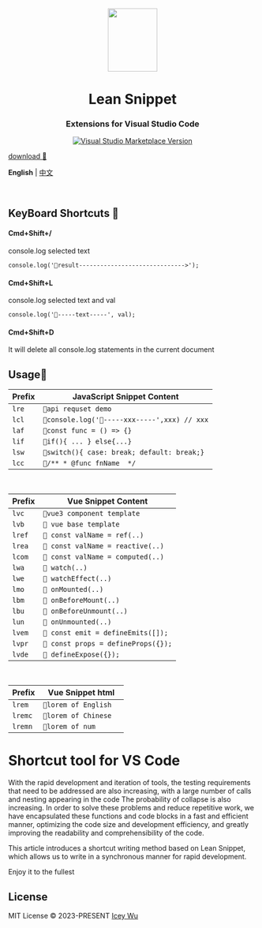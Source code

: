 <br>

<p align="center">
<img src="https://raw.githubusercontent.com/IceyWu/Lean-Snippet/main/assets/images/logo.png" style="width:100px;" height="128" />
</p>

<h1 align="center">Lean Snippet</h1>
<h3 align="center">Extensions for Visual Studio Code </h3>

<p align="center">
<a href="https://marketplace.visualstudio.com/items?itemName=IceyWu.LeanSnippet" target="__blank"><img src="https://img.shields.io/visual-studio-marketplace/v/IceyWu.LeanSnippet.svg?color=eee&amp;label=VS%20Code%20Marketplace&logo=visual-studio-code" alt="Visual Studio Marketplace Version" /></a>
</p>

[download 🚀](https://marketplace.visualstudio.com/items?itemName=IceyWu.LeanSnippet)

**English** | [中文](./README.zh-CN.md)

<br>

## KeyBoard Shortcuts 🌈

#### Cmd+Shift+/

console.log selected text

```
console.log('🌳result------------------------------>');
```

#### Cmd+Shift+L

console.log selected text and val

```
console.log('🍧-----text-----', val);
```

#### Cmd+Shift+D

It will delete all console.log statements in the current document

## Usage🌈

| Prefix | JavaScript Snippet Content                    |
| ------ | --------------------------------------------- |
| `lre`  | `🌈api requset demo`                          |
| `lcl`  | `🌈console.log('🌈-----xxx-----',xxx) // xxx` |
| `laf`  | `🌈const func = () => {} `                    |
| `lif`  | `🌈if(){ ... } else{...}`                     |
| `lsw`  | `🌈switch(){ case: break; default: break;}`   |
| `lcc`  | `🌈/** * @func fnName  */`                    |

<br />

| Prefix | Vue Snippet Content                 |
| ------ | ----------------------------------- |
| `lvc`  | `🌈vue3 component template`         |
| `lvb`  | `🌈 vue base template`              |
| `lref` | `🌈 const valName = ref(..)`        |
| `lrea` | `🌈 const valName = reactive(..)`   |
| `lcom` | `🌈 const valName = computed(..)`   |
| `lwa`  | `🌈 watch(..)`                      |
| `lwe`  | `🌈 watchEffect(..)`                |
| `lmo`  | `🌈 onMounted(..)`                  |
| `lbm`  | `🌈 onBeforeMount(..)`              |
| `lbu`  | `🌈 onBeforeUnmount(..)`            |
| `lun`  | `🌈 onUnmounted(..)`                |
| `lvem` | `🌈 const emit = defineEmits([]);`  |
| `lvpr` | `🌈 const props = defineProps({});` |
| `lvde` | `🌈 defineExpose({});`              |

<br />

| Prefix  | Vue Snippet html       |
| ------- | ---------------------- |
| `lrem`  | `🌈lorem of English  ` |
| `lremc` | `🌈lorem of Chinese  ` |
| `lremn` | `🌈lorem of num`       |

# Shortcut tool for VS Code

With the rapid development and iteration of tools, the testing requirements that need to be addressed are also increasing, with a large number of calls and nesting appearing in the code The probability of collapse is also increasing. In order to solve these problems and reduce repetitive work, we have encapsulated these functions and code blocks in a fast and efficient manner, optimizing the code size and development efficiency, and greatly improving the readability and comprehensibility of the code.

This article introduces a shortcut writing method based on Lean Snippet, which allows us to write in a synchronous manner for rapid development.

Enjoy it to the fullest

## License

MIT License &copy; 2023-PRESENT [Icey Wu](https://github.com/IceyWu)
